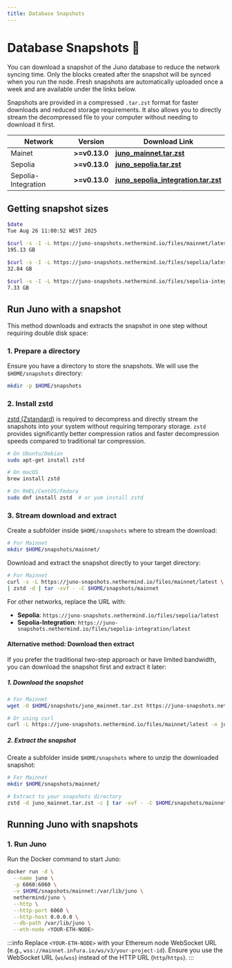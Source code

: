 ```yaml
---
title: Database Snapshots
---
```


# Database Snapshots :camera_flash:

You can download a snapshot of the Juno database to reduce the network syncing time. Only the blocks created after the snapshot will be synced when you run the node. Fresh snapshots are automatically uploaded once a week and are available under the links below.

Snapshots are provided in a compressed `.tar.zst` format for faster downloads and reduced storage requirements. It also allows you to directly stream the decompressed file to your computer without needing to download it first.

| Network             | Version       | Download Link                                                                                                 |
| ------------------- | ------------- | ------------------------------------------------------------------------------------------------------------- |
| Mainet              | **>=v0.13.0** | [**juno_mainnet.tar.zst**](https://juno-snapshots.nethermind.io/files/mainnet/latest)                         |
| Sepolia             | **>=v0.13.0** | [**juno_sepolia.tar.zst**](https://juno-snapshots.nethermind.io/files/sepolia/latest)                         |
| Sepolia-Integration | **>=v0.13.0** | [**juno_sepolia_integration.tar.zst**](https://juno-snapshots.nethermind.io/files/sepolia-integration/latest) |

## Getting snapshot sizes

```bash
$date
Tue Aug 26 11:00:52 WEST 2025

$curl -s -I -L https://juno-snapshots.nethermind.io/files/mainnet/latest | gawk -v IGNORECASE=1 '/^Content-Length/ { printf "%.2f GB\n", $2/1024/1024/1024 }'
195.13 GB

$curl -s -I -L https://juno-snapshots.nethermind.io/files/sepolia/latest | gawk -v IGNORECASE=1 '/^Content-Length/ { printf "%.2f GB\n", $2/1024/1024/1024 }'
32.84 GB

$curl -s -I -L https://juno-snapshots.nethermind.io/files/sepolia-integration/latest | gawk -v IGNORECASE=1 '/^Content-Length/ { printf "%.2f GB\n", $2/1024/1024/1024 }'
7.33 GB
```

## Run Juno with a snapshot

This method downloads and extracts the snapshot in one step without requiring double disk space:

### 1. Prepare a directory

Ensure you have a directory to store the snapshots. We will use the `$HOME/snapshots` directory:

```bash
mkdir -p $HOME/snapshots
```

### 2. Install zstd

[zstd (Zstandard)](https://github.com/facebook/zstd) is required to decompress and directly stream the snapshots into your system without requiring temporary storage. `zstd` provides significantly better compression ratios and faster decompression speeds compared to traditional tar compression.

```bash
# On Ubuntu/Debian
sudo apt-get install zstd

# On macOS
brew install zstd

# On RHEL/CentOS/Fedora
sudo dnf install zstd  # or yum install zstd
```

### 3. Stream download and extract

Create a subfolder inside `$HOME/snapshots` where to stream the download:

```bash
# For Mainnet
mkdir $HOME/snapshots/mainnet/
```

Download and extract the snapshot directly to your target directory:

```bash
# For Mainnet
curl -s -L https://juno-snapshots.nethermind.io/files/mainnet/latest \
| zstd -d | tar -xvf - -C $HOME/snapshots/mainnet
```

For other networks, replace the URL with:

- **Sepolia**: `https://juno-snapshots.nethermind.io/files/sepolia/latest`
- **Sepolia-Integration**: `https://juno-snapshots.nethermind.io/files/sepolia-integration/latest`

#### Alternative method: Download then extract

If you prefer the traditional two-step approach or have limited bandwidth, you can download the snapshot first and extract it later:

##### 1. Download the snapshot

```bash
# For Mainnet
wget -O $HOME/snapshots/juno_mainnet.tar.zst https://juno-snapshots.nethermind.io/files/mainnet/latest

# Or using curl
curl -L https://juno-snapshots.nethermind.io/files/mainnet/latest -o juno_mainnet.tar.zst
```

##### 2. Extract the snapshot

Create a subfolder inside `$HOME/snapshots` where to unzip the downloaded snapshot:

```bash
# For Mainnet
mkdir $HOME/snapshots/mainnet/
```

```bash
# Extract to your snapshots directory
zstd -d juno_mainnet.tar.zst -c | tar -xvf - -C $HOME/snapshots/mainnet
```

## Running Juno with snapshots

### 1. Run Juno

Run the Docker command to start Juno:

```bash
docker run -d \
  --name juno \
  -p 6060:6060 \
  -v $HOME/snapshots/mainnet:/var/lib/juno \
  nethermind/juno \
  --http \
  --http-port 6060 \
  --http-host 0.0.0.0 \
  --db-path /var/lib/juno \
  --eth-node <YOUR-ETH-NODE>
```

:::info
Replace `<YOUR-ETH-NODE>` with your Ethereum node WebSocket URL (e.g., `wss://mainnet.infura.io/ws/v3/your-project-id`). Ensure you use the WebSocket URL (`ws`/`wss`) instead of the HTTP URL (`http`/`https`).
:::
